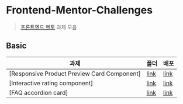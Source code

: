 # Frontend-Mentor-Challenges

> [프론트엔드 멘토](https://www.frontendmentor.io/home) 과제 모음

## Basic

| 과제                                        | 폴더                                                                                                           | 배포                                                                                                 |
| ------------------------------------------- | -------------------------------------------------------------------------------------------------------------- | ---------------------------------------------------------------------------------------------------- |
| [Responsive Product Preview Card Component] | [link](https://github.com/rockbell89/Frontend-Mentor-Challanges/tree/main/product-preview-card-component-main) | [link](https://rockbell89.github.io/Frontend-Mentor-Challanges/product-preview-card-component-main/) |
| [Interactive rating component]              | [link](https://github.com/rockbell89/Frontend-Mentor-Challanges/tree/main/interactive-rating-component-main)   | [link](https://rockbell89.github.io/Frontend-Mentor-Challanges/interactive-rating-component-main/)   |
| [FAQ accordion card]                        | [link](https://github.com/rockbell89/Frontend-Mentor-Challanges/tree/main/faq-accordion-card-main)             | [link](https://rockbell89.github.io/Frontend-Mentor-Challanges/faq-accordion-card-main/)             |
